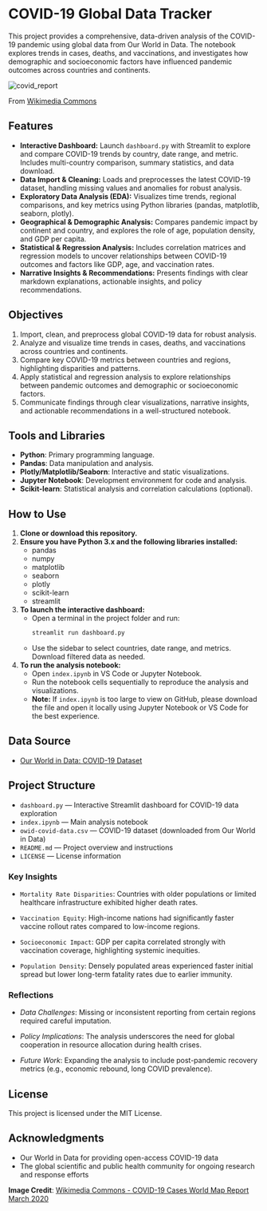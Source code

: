 # COVID-19 Global Data Tracker

This project provides a comprehensive, data-driven analysis of the COVID-19 pandemic using global data from Our World in Data. The notebook explores trends in cases, deaths, and vaccinations, and investigates how demographic and socioeconomic factors have influenced pandemic outcomes across countries and continents.

![covid_report](https://upload.wikimedia.org/wikipedia/commons/6/6b/COVID-19_Cases_World_Map_Report_March_2020.png)

From [Wikimedia Commons](https://commons.wikimedia.org/wiki/File:COVID-19_Cases_World_Map_Report_March_2020.png)
## Features
- **Interactive Dashboard:** Launch `dashboard.py` with Streamlit to explore and compare COVID-19 trends by country, date range, and metric. Includes multi-country comparison, summary statistics, and data download.
- **Data Import & Cleaning:** Loads and preprocesses the latest COVID-19 dataset, handling missing values and anomalies for robust analysis.
- **Exploratory Data Analysis (EDA):** Visualizes time trends, regional comparisons, and key metrics using Python libraries (pandas, matplotlib, seaborn, plotly).
- **Geographical & Demographic Analysis:** Compares pandemic impact by continent and country, and explores the role of age, population density, and GDP per capita.
- **Statistical & Regression Analysis:** Includes correlation matrices and regression models to uncover relationships between COVID-19 outcomes and factors like GDP, age, and vaccination rates.
- **Narrative Insights & Recommendations:** Presents findings with clear markdown explanations, actionable insights, and policy recommendations.

## Objectives
1. Import, clean, and preprocess global COVID-19 data for robust analysis.
2. Analyze and visualize time trends in cases, deaths, and vaccinations across countries and continents.
3. Compare key COVID-19 metrics between countries and regions, highlighting disparities and patterns.
4. Apply statistical and regression analysis to explore relationships between pandemic outcomes and demographic or socioeconomic factors.
5. Communicate findings through clear visualizations, narrative insights, and actionable recommendations in a well-structured notebook.

## Tools and Libraries
- **Python**: Primary programming language.
- **Pandas**: Data manipulation and analysis.
- **Plotly/Matplotlib/Seaborn**: Interactive and static visualizations.
- **Jupyter Notebook**: Development environment for code and analysis.
- **Scikit-learn**: Statistical analysis and correlation calculations (optional).

## How to Use
1. **Clone or download this repository.**
2. **Ensure you have Python 3.x and the following libraries installed:**
   - pandas
   - numpy
   - matplotlib
   - seaborn
   - plotly
   - scikit-learn
   - streamlit
3. **To launch the interactive dashboard:**
   - Open a terminal in the project folder and run:
     ```cmd
     streamlit run dashboard.py
     ```
   - Use the sidebar to select countries, date range, and metrics. Download filtered data as needed.
4. **To run the analysis notebook:**
   - Open `index.ipynb` in VS Code or Jupyter Notebook.
   - Run the notebook cells sequentially to reproduce the analysis and visualizations.
   - **Note:** If `index.ipynb` is too large to view on GitHub, please download the file and open it locally using Jupyter Notebook or VS Code for the best experience.

## Data Source
- [Our World in Data: COVID-19 Dataset](https://github.com/owid/covid-19-data)

## Project Structure
- `dashboard.py` — Interactive Streamlit dashboard for COVID-19 data exploration
- `index.ipynb` — Main analysis notebook
- `owid-covid-data.csv` — COVID-19 dataset (downloaded from Our World in Data)
- `README.md` — Project overview and instructions
- `LICENSE` — License information

### **Key Insights**

- `Mortality Rate Disparities`: Countries with older populations or limited healthcare infrastructure exhibited higher death rates.

- `Vaccination Equity`: High-income nations had significantly faster vaccine rollout rates compared to low-income regions.

- `Socioeconomic Impact`: GDP per capita correlated strongly with vaccination coverage, highlighting systemic inequities.

- `Population Density`: Densely populated areas experienced faster initial spread but lower long-term fatality rates due to earlier immunity.

### **Reflections**

- *Data Challenges*: Missing or inconsistent reporting from certain regions required careful imputation.

- *Policy Implications*: The analysis underscores the need for global cooperation in resource allocation during health crises.

- *Future Work*: Expanding the analysis to include post-pandemic recovery metrics (e.g., economic rebound, long COVID prevalence).

## License
This project is licensed under the MIT License.

## Acknowledgments
- Our World in Data for providing open-access COVID-19 data
- The global scientific and public health community for ongoing research and response efforts

**Image Credit**: [Wikimedia Commons - COVID-19 Cases World Map Report March 2020](https://commons.wikimedia.org/wiki/File:COVID-19_Cases_World_Map_Report_March_2020.png)
